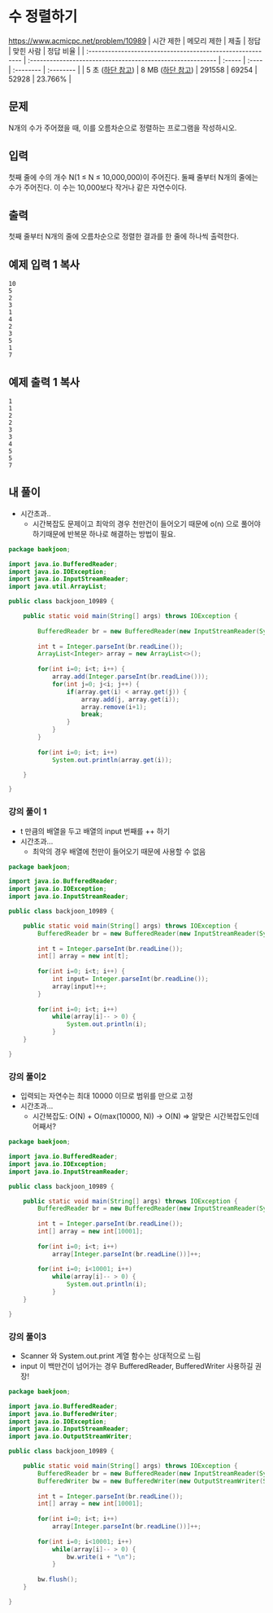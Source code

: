 # 수 정렬하기
https://www.acmicpc.net/problem/10989
| 시간 제한                                                  | 메모리 제한                                                | 제출   | 정답  | 맞힌 사람 | 정답 비율 |
| :--------------------------------------------------------- | :--------------------------------------------------------- | :----- | :---- | :-------- | :-------- |
| 5 초 ([하단 참고](https://www.acmicpc.net/problem/10989#)) | 8 MB ([하단 참고](https://www.acmicpc.net/problem/10989#)) | 291558 | 69254 | 52928     | 23.766%   |

## 문제

N개의 수가 주어졌을 때, 이를 오름차순으로 정렬하는 프로그램을 작성하시오.

## 입력

첫째 줄에 수의 개수 N(1 ≤ N ≤ 10,000,000)이 주어진다. 둘째 줄부터 N개의 줄에는 수가 주어진다. 이 수는 10,000보다 작거나 같은 자연수이다.

## 출력

첫째 줄부터 N개의 줄에 오름차순으로 정렬한 결과를 한 줄에 하나씩 출력한다.

## 예제 입력 1 복사

```
10
5
2
3
1
4
2
3
5
1
7
```

## 예제 출력 1 복사

```
1
1
2
2
3
3
4
5
5
7
```



## 내 풀이

* 시간초과.. 
  * 시간복잡도 문제이고 최악의 경우 천만건이 들어오기 때문에 o(n) 으로 풀어야 하기때문에 반복문 하나로 해결하는 방법이 필요.

```java
package baekjoon;

import java.io.BufferedReader;
import java.io.IOException;
import java.io.InputStreamReader;
import java.util.ArrayList;

public class backjoon_10989 {

	public static void main(String[] args) throws IOException {
		
		BufferedReader br = new BufferedReader(new InputStreamReader(System.in));
		
		int t = Integer.parseInt(br.readLine());
		ArrayList<Integer> array = new ArrayList<>();
		
		for(int i=0; i<t; i++) {
			array.add(Integer.parseInt(br.readLine()));
			for(int j=0; j<i; j++) {
				if(array.get(i) < array.get(j)) {
					array.add(j, array.get(i));
					array.remove(i+1);
					break;
				}
			}
		}
		
		for(int i=0; i<t; i++)
			System.out.println(array.get(i));

	}

}
```



### 강의 풀이  1

* t 만큼의 배열을 두고 배열의 input 번째를 ++ 하기
* 시간초과...
  * 최악의 경우 배열에 천만이 들어오기 때문에 사용할 수 없음

```java
package baekjoon;

import java.io.BufferedReader;
import java.io.IOException;
import java.io.InputStreamReader;

public class backjoon_10989 {

	public static void main(String[] args) throws IOException {
		BufferedReader br = new BufferedReader(new InputStreamReader(System.in));
		
		int t = Integer.parseInt(br.readLine());
		int[] array = new int[t];
		
		for(int i=0; i<t; i++) {
			int input= Integer.parseInt(br.readLine());
			array[input]++;
		}
		
		for(int i=0; i<t; i++)
			while(array[i]-- > 0) {
				System.out.println(i);
			}
	}

}

```



### 강의 풀이2

* 입력되는 자연수는 최대 10000 이므로 범위를 만으로 고정
* 시간초과...
  * 시간복잡도: O(N) + O(max(10000, N)) -> O(N) => 알맞은 시간복잡도인데 어째서?

```java
package baekjoon;

import java.io.BufferedReader;
import java.io.IOException;
import java.io.InputStreamReader;

public class backjoon_10989 {

	public static void main(String[] args) throws IOException {
		BufferedReader br = new BufferedReader(new InputStreamReader(System.in));
		
		int t = Integer.parseInt(br.readLine());
		int[] array = new int[10001];
		
		for(int i=0; i<t; i++) 
			array[Integer.parseInt(br.readLine())]++;
		
		for(int i=0; i<10001; i++)
			while(array[i]-- > 0) {
				System.out.println(i);
			}
	}

}

```



### 강의 풀이3

* Scanner 와 System.out.print 계열 함수는 상대적으로 느림
* input 이 백만건이 넘어가는 경우 BufferedReader, BufferedWriter 사용하길 권장!

```java
package baekjoon;

import java.io.BufferedReader;
import java.io.BufferedWriter;
import java.io.IOException;
import java.io.InputStreamReader;
import java.io.OutputStreamWriter;

public class backjoon_10989 {

	public static void main(String[] args) throws IOException {
		BufferedReader br = new BufferedReader(new InputStreamReader(System.in));
		BufferedWriter bw = new BufferedWriter(new OutputStreamWriter(System.out));
		
		int t = Integer.parseInt(br.readLine());
		int[] array = new int[10001];
		
		for(int i=0; i<t; i++) 
			array[Integer.parseInt(br.readLine())]++;
		
		for(int i=0; i<10001; i++)
			while(array[i]-- > 0) {
				bw.write(i + "\n");
			}
		
		bw.flush();
	}

}

```